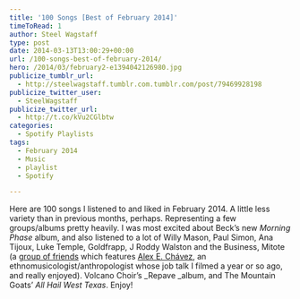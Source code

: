 ```yaml
---
title: '100 Songs [Best of February 2014]'
timeToRead: 1 
author: Steel Wagstaff
type: post
date: 2014-03-13T13:00:29+00:00
url: /100-songs-best-of-february-2014/
hero: /2014/03/february2-e1394042126980.jpg
publicize_tumblr_url:
  - http://steelwagstaff.tumblr.com.tumblr.com/post/79469928198
publicize_twitter_user:
  - SteelWagstaff
publicize_twitter_url:
  - http://t.co/kVu2CGlbtw
categories:
  - Spotify Playlists
tags:
  - February 2014
  - Music
  - playlist
  - Spotify

---
```

Here are 100 songs I listened to and liked in February 2014. A little less variety than in previous months, perhaps. Representing a few groups/albums pretty heavily. I was most excited about Beck&#8217;s new _Morning Phase_ album, and also listened to a lot of Willy Mason, Paul Simon, Ana Tijoux, Luke Temple, Goldfrapp, J Roddy Walston and the Business, Mitote (a [group of friends][1] which features [Alex E. Chávez][2], an ethnomusicologist/anthropologist whose job talk I filmed a year or so ago, and really enjoyed). Volcano Choir&#8217;s _Repave _album, and The Mountain Goats&#8217; _All Hail West Texas_. Enjoy!

 [1]: http://theaustintimes.com/2010/05/meet-mitote-playing-mexican-folk-music-with-chicano-sensibility/
 [2]: http://www.aechavez.com/